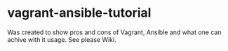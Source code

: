 # vagrant-ansible-tutorial


Was created to show pros and cons of Vagrant, Ansible and what one can achive with it usage.
See please Wiki.
